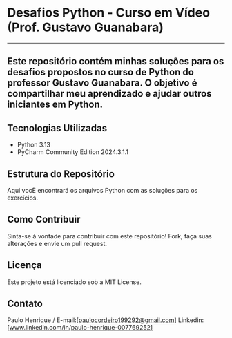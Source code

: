  # Desafios Python - Curso em Vídeo (Prof. Gustavo Guanabara)
***
__Este repositório contém minhas soluções para os desafios propostos no curso de Python do professor Gustavo Guanabara. O objetivo é compartilhar meu aprendizado e ajudar outros iniciantes em Python.__
---

## Tecnologias Utilizadas

* Python 3.13
* PyCharm Community Edition 2024.3.1.1

## Estrutura do Repositório
Aqui vocÊ encontrará os arquivos Python com as soluções para os exercícios.

## Como Contribuir
Sinta-se à vontade para contribuir com este repositório! Fork, faça suas alterações e envie um pull request.

## Licença
Este projeto está licenciado sob a MIT License.

## Contato
Paulo Henrique / 
E-mail:[paulocordeiro199292@gmail.com] Linkedin: [www.linkedin.com/in/paulo-henrique-007769252]
